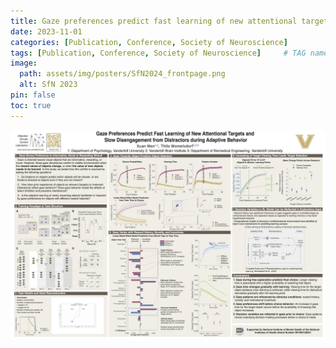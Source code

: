 ```yaml
---
title: Gaze preferences predict fast learning of new attentional targets and slow disengagement from distractors during adaptive behavior
date: 2023-11-01
categories: [Publication, Conference, Society of Neuroscience]
tags: [Publication, Conference, Society of Neuroscience]     # TAG names 
image:
  path: assets/img/posters/SfN2024_frontpage.png
  alt: SfN 2023
pin: false
toc: true
---
```


![Poster](assets/img/posters/SfN2024PNG.png)